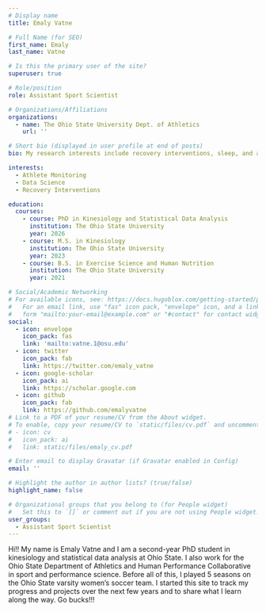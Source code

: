 ```yaml
---
# Display name
title: Emaly Vatne

# Full Name (for SEO)
first_name: Emaly
last_name: Vatne

# Is this the primary user of the site?
superuser: true

# Role/position
role: Assistant Sport Scientist

# Organizations/Affiliations
organizations:
  - name: The Ohio State University Dept. of Athletics
    url: ''

# Short bio (displayed in user profile at end of posts)
bio: My research interests include recovery interventions, sleep, and all things human performance in general.

interests:
  - Athlete Monitoring
  - Data Science
  - Recovery Interventions

education:
  courses:
    - course: PhD in Kinesiology and Statistical Data Analysis
      institution: The Ohio State University
      year: 2026
    - course: M.S. in Kinesiology
      institution: The Ohio State University
      year: 2023
    - course: B.S. in Exercise Science and Human Nutrition
      institution: The Ohio State University
      year: 2021

# Social/Academic Networking
# For available icons, see: https://docs.hugoblox.com/getting-started/page-builder/#icons
#   For an email link, use "fas" icon pack, "envelope" icon, and a link in the
#   form "mailto:your-email@example.com" or "#contact" for contact widget.
social:
  - icon: envelope
    icon_pack: fas
    link: 'mailto:vatne.1@osu.edu'
  - icon: twitter
    icon_pack: fab
    link: https://twitter.com/emaly_vatne
  - icon: google-scholar
    icon_pack: ai
    link: https://scholar.google.com
  - icon: github
    icon_pack: fab
    link: https://github.com/emalyvatne
# Link to a PDF of your resume/CV from the About widget.
# To enable, copy your resume/CV to `static/files/cv.pdf` and uncomment the lines below.
# - icon: cv
#   icon_pack: ai
#   link: static/files/emaly_cv.pdf

# Enter email to display Gravatar (if Gravatar enabled in Config)
email: ''

# Highlight the author in author lists? (true/false)
highlight_name: false

# Organizational groups that you belong to (for People widget)
#   Set this to `[]` or comment out if you are not using People widget.
user_groups:
  - Assistant Sport Scientist
---
```


Hi!! My name is Emaly Vatne and I am a second-year PhD student in kinesiology and statistical data analysis at Ohio State. I also work for the Ohio State Department of Athletics and Human Performance Collaborative in sport and performance science. Before all of this, I played 5 seasons on the Ohio State varsity women’s soccer team. I started this site to track my progress and projects over the next few years and to share what I learn along the way. Go bucks!!!
